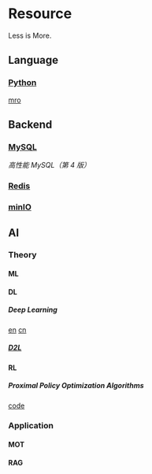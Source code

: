 # Resource

Less is More.

## Language

### [Python](https://docs.python.org/3/)

[mro](https://opendylan.org/_static/c3-linearization.pdf)

## Backend

### [MySQL](https://dev.mysql.com/doc/refman/8.4/en/)

_高性能 MySQL（第 4 版）_

### [Redis](https://redis.io/docs/latest/develop/)

### [minIO](https://docs.min.io/enterprise/aistor-object-store/)

## AI

### Theory

#### ML

#### DL

##### Deep Learning

[en](https://github.com/janishar/mit-deep-learning-book-pdf)
[cn](https://github.com/exacity/deeplearningbook-chinese)

##### [D2L](https://zh.d2l.ai/)

#### RL

##### Proximal Policy Optimization Algorithms

[code](https://github.com/nikhilbarhate99/PPO-PyTorch)

### Application

#### MOT

#### RAG
